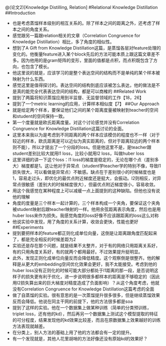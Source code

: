 @(论文2)[Knowledge Distilling, Relation]
#Relational Knowledge Distillation
##Introduction
* 也是考虑蒸馏样本级别的相互关系的。除了样本之间的距离之外，还考虑了样本之间的角度关系。
* 感觉跟另一篇跟relation相关的文章（Correlation Congruence for Knowledge Distillation）相比，多了角度的相似性。
* 想到了A Gift from Knowledge Distillation这篇，是蒸馏各层对feature处理的变化的。他衡量feature进入某个block先后的方法可能本质上跟这篇文章差不多。因为他用的是gram矩阵的变形，里面的值都是点积，而点积既包含了方向，也包含了模长。
* 他这里说的就是，应该学习的是整个表达空间的结构而不是单纯的某个样本被映射为什么东西。
* 感觉这里是值得探讨的。表达空间的结构到底应该被怎么表达，他的做法是不是真的能完全代表表达空间的结构，都是可以商榷的
##Related Work
* 提到了两篇将知识蒸馏应用到半监督、无监督领域的工作【18，26】
* 提到了一个metric learning的应用，计算样本相似度【7】
##Our Approach
* 就是给定两个样本，要保证他们之间的某个距离度量被映射到teacher的空间和student的空间保持一致。
* 第一个度量就是欧氏距离度量。对这个讨论感觉并没有Correlation Congruence for Knowledge Distillation这篇讨论的全面。
* 这里本来我以为是考虑到不同距离的两个样本应该模仿的程度也不一样（对于较近的样本，欧氏距离是可以近似为真实距离的，但对于距离较远的两个样本则不能），所以才提出了一个分段的loss。但是他这里不是，是teacher跟student差别比较大就用l1 loss，比较小就用l2 loss，叫做huber loss
* 这里详细的讲一下这个loss：l1 loss的梯度是稳定的，无论在哪个点（差别多大）梯度都是1。这让他对于异常点（student学teacher学的特别不像，导致l1损失很大，可以看做是异常点）不敏感。缺点在于差别很小的时候梯度也是1，容易走过头，即优化的最优点附近梯度还是挺大，会振动。l2则相反，对异常点很敏感（差别大的时候梯度很大），但最优点附近梯度很小，容易收敛。
* 用这个我感觉在某种程度上可以减缓一点上面提到的这种缺陷。但他也没有说他的理解
* 角度的度量是三个样本一起计算的，三个样本构成一个夹角，要保证这个夹角被student映射后跟teacher映射的一样。他用余弦距离表示角度，然后也是用huber loss来作为损失。我感觉角度的loss好像不应该跟距离的loss这么对称
* 他说实验中发现，用了角度的关系计算，收敛会更快，性能也更好
##Experiments
* 提到要把样本的feature都正则化成单位向量，这倒是让距离跟角度匹配起来了，都是完全相反的时候差距为2
* 实验还是存在那个问题，就是结果不太整齐，对于有的网络只用距离关系好，有的只用角度关系好，有的就两个都用最好。不过效果提升挺明显。
* 此外，发现正则化成单位向量反而会降低精度。这个观察倒是很整齐。他的解释是从更大的embedding空间优化效果会更好，我不太能接受。考虑到他的huber loss没有正则化的时候可能大部分都处于l1距离的那一段，是否说明这样子的损失更有利于优化，进一步说明很多都样本的距离是不够稳定的（因此用l2损失算出来的巨大梯度对精度造成了负面影响）？从这个角度考虑，他就没有Correlation Congruence for Knowledge Distillation这篇考虑的全面
* 做了自蒸馏的实验。很有意思的是一次蒸馏提升很多很多，但是继续蒸馏效果反而会降低。他说在同主干网的前提下，他的方法很多都是soa
* 提到了这样的实验。他在一个数据集上做某种训练（简单的分类预训练，triplet loss，还有他的kd），然后再另一个数据集上测试这个模型提取的特征的可分程度，结果发现他的kd效果比较差，而且在原数据集上效果越好的训练方法表现就越差。
* 在分类上，别人方法的基础上用了他的方法都会有一定的提升。
* 有一个发现就是，其他人花里胡哨的方法好像还没有原始kd的效果好？
